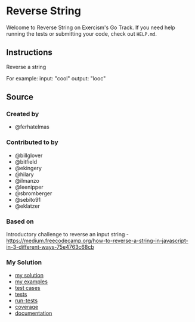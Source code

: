 # Reverse String

Welcome to Reverse String on Exercism's Go Track.
If you need help running the tests or submitting your code, check out `HELP.md`.

## Instructions

Reverse a string

For example:
input: "cool"
output: "looc"

## Source

### Created by

- @ferhatelmas

### Contributed to by

- @billglover
- @bitfield
- @ekingery
- @hilary
- @ilmanzo
- @leenipper
- @sbromberger
- @sebito91
- @eklatzer

### Based on

Introductory challenge to reverse an input string - https://medium.freecodecamp.org/how-to-reverse-a-string-in-javascript-in-3-different-ways-75e4763c68cb

### My Solution

- [my solution](./reverse_string.go)
- [my examples](./reverse_string_examples_test.go)
- [test cases](./cases_test.go)
- [tests](./reverse_string_test.go)
- [run-tests](./run-tests-go.txt)
- [coverage](./coverage.html)
- [documentation](./reverse-doc.md)
